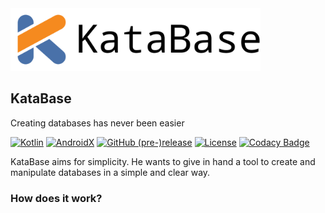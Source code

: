<img src="docs/katabase_logo.png" alt="Showcase" height="100px">

## KataBase
Creating databases has never been easier

[![Kotlin](https://img.shields.io/badge/Kotlin-1.4.10-f58a1f.svg?style=flat-square)](http://kotlinlang.org)
[![AndroidX](https://img.shields.io/badge/AndroidX-1.3.2-4971a9.svg?style=flat-square)](https://developer.android.com/jetpack/androidx/)
[![GitHub (pre-)release](https://img.shields.io/github/v/release/fctaddia/KataBase?color=%234570b5&label=Release)](./../../releases)
[![License](https://img.shields.io/github/license/fctaddia/KataBase?color=29a621&label=License)](https://opensource.org/licenses/MIT)
[![Codacy Badge](https://app.codacy.com/project/badge/Grade/c642e1a24d2a44108d53233ede4bee94)](https://www.codacy.com/gh/fctaddia/KataBase/dashboard?utm_source=github.com&amp;utm_medium=referral&amp;utm_content=fctaddia/KataBase&amp;utm_campaign=Badge_Grade)

KataBase aims for simplicity. He wants to give in hand a tool to create and manipulate databases in a simple and clear way.

### How does it work?
